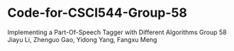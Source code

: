 # Code-for-CSCI544-Group-58
Implementing a Part-Of-Speech Tagger with Different Algorithms
Group 58
Jiayu Li, Zhenguo Gao, Yidong Yang, Fangxu Meng
